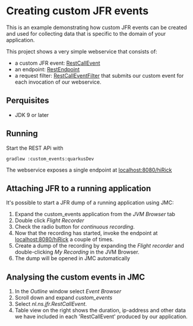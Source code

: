 # Creating custom JFR events
This is an example demonstrating how custom JFR events can be created and used for collecting data that is specific to the domain of your application.

This project shows a very simple webservice that consists of:
- a custom JFR event: [RestCallEvent](src/main/java/nl/ns/jfr/RestCallEvent.java)
- an endpoint: [RestEndpoint](src/main/java/nl/ns/jfr/RestEndpoint.java)
- a request filter: [RestCallEventFilter](src/main/java/nl/ns/jfr/RestCallEventFilter.java) that submits our custom event for each invocation of our webservice.
## Perquisites
- JDK 9 or later
## Running

Start the REST APi with

```shell
gradlew :custom_events:quarkusDev
```
The webservice exposes a single endpoint at [localhost:8080/hiRick](localhost:8080/hoiRick)

## Attaching JFR to a running application
It's possible to start a JFR dump of a running application using JMC:
1. Expand the custom_events application from the _JVM Browser_ tab
2. Double click _Flight Recorder_
3. Check the radio button for _continuous recording_.
4. Now that the recording has started, invoke the endpoint at [localhost:8080/hiRick](localhost:8080/hoiRick) a couple of times.
5. Create a dump of the recording by expanding the _Flight recorder_ and double-clicking _My Recording_ in the JVM Browser.
6. The dump will be opened in JMC automatically
## Analysing the custom events in JMC
1. In the _Outline_ window select _Event Browser_
2. Scroll down and expand _custom_events_
3. Select _nl.ns.jfr.RestCallEvent_.
4. Table view on the right shows the duration, ip-address and other data we have included in each 'RestCallEvent' produced by our application.
